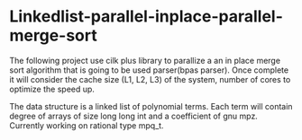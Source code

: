 # Linkedlist-parallel-inplace-parallel-merge-sort

The following project use cilk plus library to parallize a an in place merge sort algorithm that is going to be used parser(bpas parser).
Once complete it will consider the cache size (L1, L2, L3) of the system, number of cores to optimize the speed up.

The data structure is a linked list of polynomial terms. Each term will contain degree of arrays of size long long int and a coefficient of gnu mpz. Currently working on rational type mpq_t.

